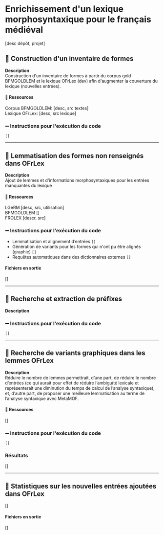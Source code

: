 # Enrichissement d'un lexique morphosyntaxique pour le français médiéval
[desc dépôt, projet]  

## :black_square_button: Construction d'un inventaire de formes
**Description**  
Construction d'un inventaire de formes à partir du corpus gold BFMGOLDLEM et le lexique OFrLex (dev) afin d'augmenter la couverture du lexique (nouvelles entrées).
#### :file_folder: Ressources
Corpus BFMGOLDLEM: [desc, src textes]  
Lexique OFrLex: [desc, src lexique]  

### :heavy_minus_sign: Instructions pour l'exécution du code
` [] `

- - - -

## :black_square_button: Lemmatisation des formes non renseignés dans OFrLex
**Description**  
Ajout de lemmes et d'informations morphosyntaxiques pour les entrées manquantes du lexique

#### :file_folder: Ressources
LGeRM [desc, src, utilisation]  
BFMGOLDLEM []  
FROLEX [descr, src]  

### :heavy_minus_sign: Instructions pour l'exécution du code
- Lemmatisation et alignement d’entrées
` [] `
- Génération de variants pour les formes qui n'ont pu être alignés (graphie)
` [] `
- Requêtes automatiques dans des dictionnaires externes
` [] `

#### Fichiers en sortie
[]

- - - -

## :black_square_button: Recherche et extraction de préfixes
**Description**  
### :heavy_minus_sign: Instructions pour l'exécution du code
` [] `

- - - -

## :black_square_button: Recherche de variants graphiques dans les lemmes OFrLex
**Description**  
Réduire le nombre de lemmes permettrait, d’une part, de réduire le nombre d’entrées (ce qui aurait pour effet de réduire l’ambiguïté lexicale et représenterait une diminution du temps de calcul de l’analyse syntaxique), et, d’autre part, de proposer une meilleure lemmatisation au terme de l’analyse syntaxique avec MetaMOF.
#### :file_folder: Ressources
[]

### :heavy_minus_sign: Instructions pour l'exécution du code
` [] `

### Résultats 
[]


- - - -

## :white_square_button: Statistiques sur les nouvelles entrées ajoutées dans OFrLex
[]
#### Fichiers en sortie
[]
